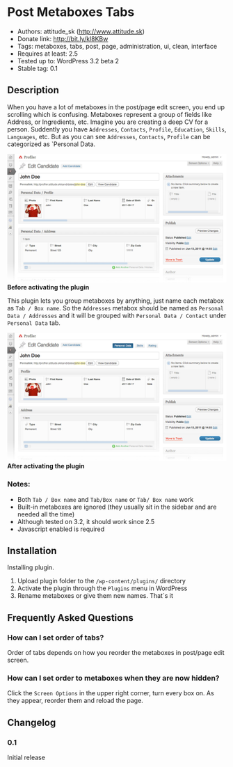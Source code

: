 # Post Metaboxes Tabs
* Authors: attitude_sk (http://www.attitude.sk)
* Donate link: http://bit.ly/kl8KBw
* Tags: metaboxes, tabs, post, page, administration, ui, clean, interface
* Requires at least: 2.5
* Tested up to: WordPress 3.2 beta 2
* Stable tag: 0.1

## Description

When you have a lot of metaboxes in the post/page edit screen, you end up scrolling which is confusing. Metaboxes
represent a group of fields like Address, or Ingredients, etc. Imagine you are creating a deep CV for a person. 
Suddently you have `Addresses`, `Contacts`, `Profile`, `Education`, `Skills`, `Languages`, etc. But as you can see
`Addresses`, `Contacts`, `Profile` can be categorized as `Personal Data.

![Edit post/page screen in Wordpress admin with metaboxes using Magic Fields](http://github.com/attitude/Post-Metaboxes-Tabs/raw/master/screenshot-1.jpg "Edit post/page screen in Wordpress admin with metaboxes using Magic Fields")
**Before activating the plugin**

This plugin lets you group metaboxes by anything, just name each metabox as `Tab / Box name`. So the
`Addresses` metabox should be named as `Personal Data / Addresses` and it will be grouped with `Personal Data / Contact`
under `Personal Data` tab.

![Activated Post Metaboxes Tabs plugin generates tabs next to the title](http://github.com/attitude/Post-Metaboxes-Tabs/raw/master/screenshot-2.jpg "Activated Post Metaboxes Tabs plugin generates tabs next to the title")
**After activating the plugin**

### Notes:

*	Both `Tab / Box name` and `Tab/Box name` or `Tab/ Box name` work
*	Built-in metaboxes are ignored (they usually sit in the sidebar and are needed all the time)
*   Although tested on 3.2, it should work since 2.5
*	Javascript enabled is required

## Installation

Installing plugin.

1. Upload plugin folder to the `/wp-content/plugins/` directory
1. Activate the plugin through the `Plugins` menu in WordPress
1. Rename metaboxes or give them new names. That`s it

## Frequently Asked Questions

### How can I set order of tabs?

Order of tabs depends on how you reorder the metaboxes in post/page edit screen.

### How can I set order to metaboxes when they are now hidden?

Click the `Screen Options` in the upper right corner, turn every box on. As they appear, reorder them and reload
the page.

## Changelog

### 0.1
Initial release
